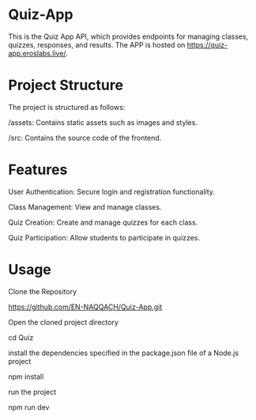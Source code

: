 # Quiz-App
This is the Quiz App API, which provides endpoints for managing classes, quizzes, responses, and results. The APP is hosted on https://quiz-app.eroslabs.live/.
# Project Structure
The project is structured as follows:

/assets: Contains static assets such as images and styles.

/src: Contains the source code of the frontend.
# Features
User Authentication: Secure login and registration functionality.

Class Management: View and manage classes.

Quiz Creation: Create and manage quizzes for each class.

Quiz Participation: Allow students to participate in quizzes.
# Usage

Clone the Repository

https://github.com/EN-NAQQACH/Quiz-App.git

Open the cloned project directory

cd Quiz

install the dependencies specified in the package.json file of a Node.js project

npm install

run the project 

npm run dev
